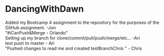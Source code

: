 # DancingWithDawn
Added my Bootcamp 4 assignment to the repository for the purposes of the GitHub assignment. -Jon  
"#iCanPush&Merge - Orlando"  
Setting up my branch for clone/commit/pull/push/merge/etc... -Ari  
test push to master - Ari  
"Pushed changes to read me and created testBranchChris " - Chris
